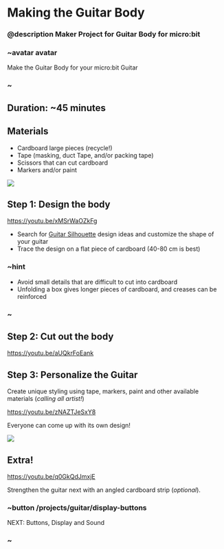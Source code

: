 # Making the Guitar Body
### @description Maker Project for Guitar Body for micro:bit  

### ~avatar avatar

Make the Guitar Body for your micro:bit Guitar

### ~

## Duration: ~45 minutes

## Materials
  * Cardboard large pieces (recycle!)
  * Tape (masking, duct Tape, and/or packing tape)
  * Scissors that can cut cardboard  
  * Markers and/or paint  

![](/static/mb/projects/guitar/materials.jpg)

## Step 1: Design the body

https://youtu.be/xMSrWaOZkFg

* Search for [Guitar Silhouette](https://www.bing.com/images/search?q=Guitar+Silhouettes) design ideas and customize
the shape of your guitar
* Trace the design on a flat piece of cardboard (40-80 cm is best)

### ~hint

   * Avoid small details that are difficult to cut into cardboard
   * Unfolding a box gives longer pieces of cardboard, and creases can be reinforced

### ~

## Step 2: Cut out the body

https://youtu.be/aUQkrFoEank


## Step 3: Personalize the Guitar

Create unique styling using tape, markers, paint and other available materials (*calling all artist!*) 

https://youtu.be/zNAZTJeSxY8

Everyone can come up with its own design!

![](/static/mb/projects/guitar/otherdesigns.jpg)

## Extra!

https://youtu.be/q0GkQdJmxjE

Strengthen the guitar next with an angled cardboard strip (*optional*).

### ~button /projects/guitar/display-buttons
NEXT: Buttons, Display and Sound
### ~